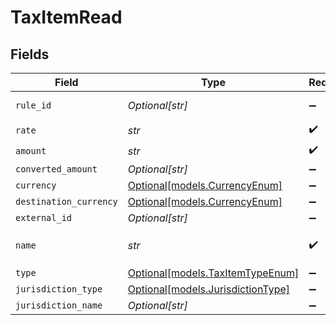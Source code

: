 # TaxItemRead


## Fields

| Field                                                              | Type                                                               | Required                                                           | Description                                                        |
| ------------------------------------------------------------------ | ------------------------------------------------------------------ | ------------------------------------------------------------------ | ------------------------------------------------------------------ |
| `rule_id`                                                          | *Optional[str]*                                                    | :heavy_minus_sign:                                                 | The rule ID of the tax item                                        |
| `rate`                                                             | *str*                                                              | :heavy_check_mark:                                                 | N/A                                                                |
| `amount`                                                           | *str*                                                              | :heavy_check_mark:                                                 | N/A                                                                |
| `converted_amount`                                                 | *Optional[str]*                                                    | :heavy_minus_sign:                                                 | N/A                                                                |
| `currency`                                                         | [Optional[models.CurrencyEnum]](../models/currencyenum.md)         | :heavy_minus_sign:                                                 | N/A                                                                |
| `destination_currency`                                             | [Optional[models.CurrencyEnum]](../models/currencyenum.md)         | :heavy_minus_sign:                                                 | N/A                                                                |
| `external_id`                                                      | *Optional[str]*                                                    | :heavy_minus_sign:                                                 | N/A                                                                |
| `name`                                                             | *str*                                                              | :heavy_check_mark:                                                 | Deprecated: use `jurisdiction_type` instead                        |
| `type`                                                             | [Optional[models.TaxItemTypeEnum]](../models/taxitemtypeenum.md)   | :heavy_minus_sign:                                                 | N/A                                                                |
| `jurisdiction_type`                                                | [Optional[models.JurisdictionType]](../models/jurisdictiontype.md) | :heavy_minus_sign:                                                 | N/A                                                                |
| `jurisdiction_name`                                                | *Optional[str]*                                                    | :heavy_minus_sign:                                                 | N/A                                                                |